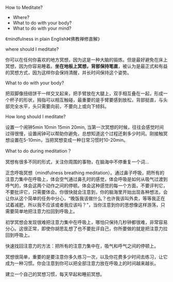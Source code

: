 How to Meditate?

- Where?
- What to do with your body?
- What to do with your mind?

《mindfulness in plain English》《佛教禅修直解》

where should I meditate?

你可以在任何你喜欢的地方冥想，因为这是一种大脑的锻炼。但是最好避免在床上冥想，因为你容易睡着。**坐在地板上冥想，背部保持笔直**，被认为是最正式和有益的冥想方式，因为这样你会保持清醒，并长时间保持这个姿势。

What to do with your body?

把双脚像扭结饼干一样交叉起来，把手臂放在大腿上，双手相互叠在一起，形成一个杯子的形状，拇指可以相互触碰，最重要的是手臂要感到放松，背部挺直，与头部完全水平，头只需要向前，不要向上或向下倾斜。

How long should I meditate?

设置一个闹钟5min 10min 15min 20min, 当第一次冥想的时候，往往会感觉时间过得很慢，设置闹钟可以帮助你避免，总想知道这个过程还剩多少时间。刚接触冥想设置在5-10min，当把冥想变成一种日常习惯时10-20min。

What to do during meditation？

冥想有很多不同的形式，关注你周围的事物，在脑海中不停重复一个词...

正念呼吸冥想（mindfulness breathing meditation）。通过鼻子呼吸，把所有的注意力集中在呼吸上，体会空气通过鼻孔时的感觉，体会呼吸是如何从吸气过渡到呼气的，体会这两个动作之间的停顿。体会这种感觉的每一个方面，不要评判它，不要批评它，只需要体会。你很快就会注意到，你的脑海里开始出现各种想法，会让你从这个简单的任务中分心，“晚饭我该做什么？也许我该叫外卖，等等我正在试着减肥，所以我不应该或者我应该吗？”，当你注意到你的思想像这样游荡，只需要简单地把注意力拉回到呼吸上。

初学冥想会发现很难把注意力集中在呼吸上，哪怕只保持几秒钟都很难，非常容易分心。这很正常，即使你胡思乱想了也不要批评自己，你所要做的就是把注意力拉回到呼吸上。

快速找回注意力的方法：把所有的注意力集中在，吸气和呼气之间的停顿上。


冥想很简单，重要的是要注意你多久练习一次，以及你花费多少时间去练习，让它成为一种习惯。你会注意到你可以把全部注意力放在呼吸上的时间越来越长。

建立一个自己的冥想习惯，每天早起和睡前冥想。